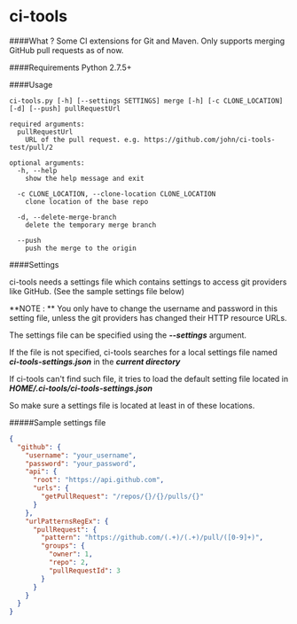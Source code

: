 # ci-tools

####What ?
Some CI extensions for Git and Maven. Only supports merging GitHub pull requests as of now.

####Requirements
Python 2.7.5+

####Usage

```
ci-tools.py [-h] [--settings SETTINGS] merge [-h] [-c CLONE_LOCATION] [-d] [--push] pullRequestUrl

required arguments:
  pullRequestUrl
    URL of the pull request. e.g. https://github.com/john/ci-tools-test/pull/2

optional arguments:
  -h, --help
    show the help message and exit

  -c CLONE_LOCATION, --clone-location CLONE_LOCATION  
    clone location of the base repo

  -d, --delete-merge-branch
    delete the temporary merge branch

  --push
    push the merge to the origin

```

####Settings

ci-tools needs a settings file which contains settings to access git providers like GitHub. (See the sample settings file below)

**NOTE : ** You only have to change the username and password in this setting file, unless the git providers has changed their HTTP resource URLs.


The settings file can be specified using the **_--settings_** argument.

If the file is not specified, ci-tools searches for a local settings file named **_ci-tools-settings.json_** in the **_current directory_**

If ci-tools can't find such file, it tries to load the default setting file located in **_HOME/.ci-tools/ci-tools-settings.json_**

So make sure a settings file is located at least in of these locations.

#####Sample settings file

```json
{
  "github": {
    "username": "your_username",
    "password": "your_password",
    "api": {
      "root": "https://api.github.com",
      "urls": {
        "getPullRequest": "/repos/{}/{}/pulls/{}"
      }
    },
    "urlPatternsRegEx": {
      "pullRequest": {
        "pattern": "https://github.com/(.+)/(.+)/pull/([0-9]+)",
        "groups": {
          "owner": 1,
          "repo": 2,
          "pullRequestId": 3
        }
      }
    }
  }
}
```
